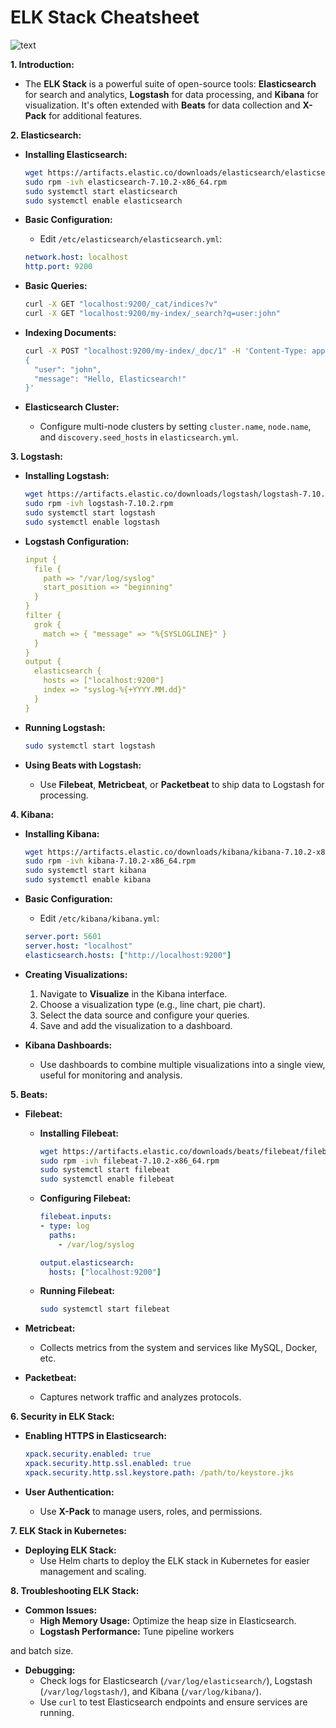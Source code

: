 # ELK Stack Cheatsheet

![text](https://imgur.com/wLayBA4.png)

**1. Introduction:**

- The **ELK Stack** is a powerful suite of open-source tools: **Elasticsearch** for search and analytics, **Logstash** for data processing, and **Kibana** for visualization. It's often extended with **Beats** for data collection and **X-Pack** for additional features.

**2. Elasticsearch:**

- **Installing Elasticsearch:**

  ```bash
  wget https://artifacts.elastic.co/downloads/elasticsearch/elasticsearch-7.10.2-x86_64.rpm
  sudo rpm -ivh elasticsearch-7.10.2-x86_64.rpm
  sudo systemctl start elasticsearch
  sudo systemctl enable elasticsearch
  ```

- **Basic Configuration:**
  - Edit `/etc/elasticsearch/elasticsearch.yml`:

  ```yaml
  network.host: localhost
  http.port: 9200
  ```

- **Basic Queries:**

  ```bash
  curl -X GET "localhost:9200/_cat/indices?v"
  curl -X GET "localhost:9200/my-index/_search?q=user:john"
  ```

- **Indexing Documents:**

  ```bash
  curl -X POST "localhost:9200/my-index/_doc/1" -H 'Content-Type: application/json' -d'
  {
    "user": "john",
    "message": "Hello, Elasticsearch!"
  }'
  ```

- **Elasticsearch Cluster:**
  - Configure multi-node clusters by setting `cluster.name`, `node.name`, and `discovery.seed_hosts` in `elasticsearch.yml`.

**3. Logstash:**

- **Installing Logstash:**

  ```bash
  wget https://artifacts.elastic.co/downloads/logstash/logstash-7.10.2.rpm
  sudo rpm -ivh logstash-7.10.2.rpm
  sudo systemctl start logstash
  sudo systemctl enable logstash
  ```

- **Logstash Configuration:**

  ```yaml
  input {
    file {
      path => "/var/log/syslog"
      start_position => "beginning"
    }
  }
  filter {
    grok {
      match => { "message" => "%{SYSLOGLINE}" }
    }
  }
  output {
    elasticsearch {
      hosts => ["localhost:9200"]
      index => "syslog-%{+YYYY.MM.dd}"
    }
  }
  ```

- **Running Logstash:**

  ```bash
  sudo systemctl start logstash
  ```

- **Using Beats with Logstash:**
  - Use **Filebeat**, **Metricbeat**, or **Packetbeat** to ship data to Logstash for processing.

**4. Kibana:**

- **Installing Kibana:**

  ```bash
  wget https://artifacts.elastic.co/downloads/kibana/kibana-7.10.2-x86_64.rpm
  sudo rpm -ivh kibana-7.10.2-x86_64.rpm
  sudo systemctl start kibana
  sudo systemctl enable kibana
  ```

- **Basic Configuration:**
  - Edit `/etc/kibana/kibana.yml`:

  ```yaml
  server.port: 5601
  server.host: "localhost"
  elasticsearch.hosts: ["http://localhost:9200"]
  ```

- **Creating Visualizations:**
  1. Navigate to **Visualize** in the Kibana interface.
  2. Choose a visualization type (e.g., line chart, pie chart).
  3. Select the data source and configure your queries.
  4. Save and add the visualization to a dashboard.

- **Kibana Dashboards:**
  - Use dashboards to combine multiple visualizations into a single view, useful for monitoring and analysis.

**5. Beats:**

- **Filebeat:**
  - **Installing Filebeat:**

    ```bash
    wget https://artifacts.elastic.co/downloads/beats/filebeat/filebeat-7.10.2-x86_64.rpm
    sudo rpm -ivh filebeat-7.10.2-x86_64.rpm
    sudo systemctl start filebeat
    sudo systemctl enable filebeat
    ```

  - **Configuring Filebeat:**

    ```yaml
    filebeat.inputs:
    - type: log
      paths:
        - /var/log/syslog

    output.elasticsearch:
      hosts: ["localhost:9200"]
    ```

  - **Running Filebeat:**

    ```bash
    sudo systemctl start filebeat
    ```

- **Metricbeat:**
  - Collects metrics from the system and services like MySQL, Docker, etc.

- **Packetbeat:**
  - Captures network traffic and analyzes protocols.

**6. Security in ELK Stack:**

- **Enabling HTTPS in Elasticsearch:**

  ```yaml
  xpack.security.enabled: true
  xpack.security.http.ssl.enabled: true
  xpack.security.http.ssl.keystore.path: /path/to/keystore.jks
  ```

- **User Authentication:**
  - Use **X-Pack** to manage users, roles, and permissions.

**7. ELK Stack in Kubernetes:**

- **Deploying ELK Stack:**
  - Use Helm charts to deploy the ELK stack in Kubernetes for easier management and scaling.

**8. Troubleshooting ELK Stack:**

- **Common Issues:**
  - **High Memory Usage:** Optimize the heap size in Elasticsearch.
  - **Logstash Performance:** Tune pipeline workers

 and batch size.

- **Debugging:**
  - Check logs for Elasticsearch (`/var/log/elasticsearch/`), Logstash (`/var/log/logstash/`), and Kibana (`/var/log/kibana/`).
  - Use `curl` to test Elasticsearch endpoints and ensure services are running.
